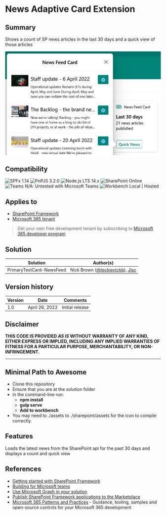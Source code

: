 # News Adaptive Card Extension

## Summary

Shows a count of SP news articles in the last 30 days and a quick view of those articles

![Screenshot of the Viva News Feed Card](./assets/Screenshot-2022-04-27-095421.png "Viva News Feed Card")

## Compatibility

![SPFx 1.14](https://img.shields.io/badge/SPFx-1.14.0-green.svg)
![PnPJS 3.2.0](https://img.shields.io/badge/PnPjs-3.2.0-green.svg)
![Node.js LTS 14.x](https://img.shields.io/badge/Node.js-LTS%2014.x-green.svg)
![SharePoint Online](https://img.shields.io/badge/SharePoint-Online-yellow.svg)
![Teams N/A: Untested with Microsoft Teams](https://img.shields.io/badge/Teams-N%2FA-lightgrey.svg "Untested with Microsoft Teams")
![Workbench Local | Hosted](https://img.shields.io/badge/Workbench-Local%20%7C%20Hosted-green.svg)

## Applies to

- [SharePoint Framework](https://aka.ms/spfx)
- [Microsoft 365 tenant](https://docs.microsoft.com/en-us/sharepoint/dev/spfx/set-up-your-developer-tenant)

> Get your own free development tenant by subscribing to [Microsoft 365 developer program](http://aka.ms/o365devprogram)


## Solution

Solution|Author(s)
--------|---------
PrimaryTextCard-NewsFeed | Nick Brown ([@teckienickb](https://twitter.com/teckienickb)), [Jisc](https://www.jisc.ac.uk)

## Version history

Version|Date|Comments
-------|----|--------
1.0|April 26, 2022|Initial release

## Disclaimer

**THIS CODE IS PROVIDED *AS IS* WITHOUT WARRANTY OF ANY KIND, EITHER EXPRESS OR IMPLIED, INCLUDING ANY IMPLIED WARRANTIES OF FITNESS FOR A PARTICULAR PURPOSE, MERCHANTABILITY, OR NON-INFRINGEMENT.**

---

## Minimal Path to Awesome

- Clone this repository
- Ensure that you are at the solution folder
- in the command-line run:
  - **npm install**
  - **gulp serve**
  - **Add to workbench**
- You may need to ./assets to ./sharepoint/assets for the icon to compile correctly.

## Features

Loads the latest news from the SharePoint api for the past 30 days and displays a count and quick view


## References

- [Getting started with SharePoint Framework](https://docs.microsoft.com/en-us/sharepoint/dev/spfx/set-up-your-developer-tenant)
- [Building for Microsoft teams](https://docs.microsoft.com/en-us/sharepoint/dev/spfx/build-for-teams-overview)
- [Use Microsoft Graph in your solution](https://docs.microsoft.com/en-us/sharepoint/dev/spfx/web-parts/get-started/using-microsoft-graph-apis)
- [Publish SharePoint Framework applications to the Marketplace](https://docs.microsoft.com/en-us/sharepoint/dev/spfx/publish-to-marketplace-overview)
- [Microsoft 365 Patterns and Practices](https://aka.ms/m365pnp) - Guidance, tooling, samples and open-source controls for your Microsoft 365 development
